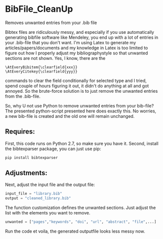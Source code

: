 # BibFile_CleanUp
Removes unwanted entries from your .bib file

Bibtex files are ridiculously messy, and especially if you use automatically generating bibfile software like Mendeley, you end up with a lot of entries in your .bib-file that you don't want.
I'm using Latex to generate my articles/papers/documents and my knowledge in Latex is too limited to figure out how I properly adjust my bibliographystyle so that unwanted sections are not shown.
Yes, I know, there are the 
```
\AtEveryBibitem{\clearfield{xxx}} 
\AtEveryCitekey{\clearfield{yyy}}
```
commands to clear the field conditionally for selected type and I tried, spend couple of hours figuring it out, it didn't do anything at all and got annoyed. So the brute-force solution is to just remove the unwanted entries from the .bib-file.

So, why U not use Python to remove unwanted entries from your bib-file? The presented python-script presented here does exactly this. No worries, a new bib-file is created and the old one will remain unchanged.

## Requires:
First, this code runs on Python 2.7, so make sure you have it.
Second, install the bibtexparser package, you can just use pip:
```python
pip install bibtexparser
```

## Adjustments:
Next, adjust the input file and the output file:

```python
input_file = "library.bib"
output = "cleaned_library.bib"
```
    
The function customization defines the unwanted sections. Just adjust the list with the elements you want to remove.
```python
unwanted = ["pages","keywords", "doi", "url", "abstract", "file",...]
```

Run the code et voila, the generated outputfile looks less messy now.
